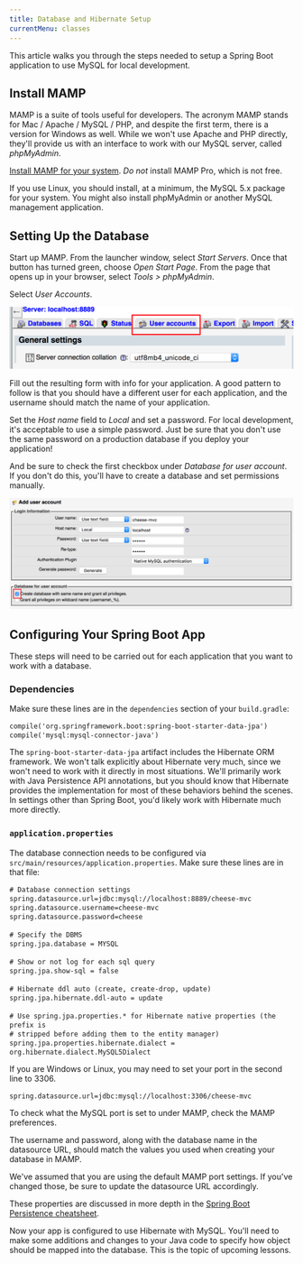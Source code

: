 ```yaml
---
title: Database and Hibernate Setup
currentMenu: classes
---
```


This article walks you through the steps needed to setup a Spring Boot application to use MySQL for local development.

## Install MAMP

MAMP is a suite of tools useful for developers. The acronym MAMP stands for Mac / Apache / MySQL / PHP, and despite the first term, there is a version for Windows as well. While we won't use Apache and PHP directly, they'll provide us with an interface to work with our MySQL server, called *phpMyAdmin*.

[Install MAMP for your system](https://www.mamp.info/en/). *Do not* install MAMP Pro, which is not free.

<aside class="aside-note" markdown="1">
If you use Linux, you should install, at a minimum, the MySQL 5.x package for your system. You might also install phpMyAdmin or another MySQL management application.
</aside>

## Setting Up the Database

Start up MAMP. From the launcher window, select *Start Servers*. Once that button has turned green, choose *Open Start Page*. From the page that opens up in your browser, select *Tools > phpMyAdmin*.

Select *User Accounts*.

![User Accounts](images/mamp-user-accounts.png)

Fill out the resulting form with info for your application. A good pattern to follow is that you should have a different user for each application, and the username should match the name of your application.

Set the *Host name* field to *Local* and set a password. For local development, it's acceptable to use a simple password. Just be sure that you don't use the same password on a production database if you deploy your application!

And be sure to check the first checkbox under *Database for user account*. If you don't do this, you'll have to create a database and set permissions manually.

![Add user](images/mamp-add-user.png)

## Configuring Your Spring Boot App

These steps will need to be carried out for each application that you want to work with a database.

### Dependencies

Make sure these lines are in the `dependencies` section of your `build.gradle`:
```nohighlight
compile('org.springframework.boot:spring-boot-starter-data-jpa')
compile('mysql:mysql-connector-java')
```

The `spring-boot-starter-data-jpa` artifact includes the Hibernate ORM framework. We won't talk explicitly about Hibernate very much, since we won't need to work with it directly in most situations. We'll primarily work with Java Persistence API annotations, but you should know that Hibernate provides the implementation for most of these behaviors behind the scenes. In settings other than Spring Boot, you'd likely work with Hibernate much more directly.

### `application.properties`

The database connection needs to be configured via `src/main/resources/application.properties`. Make sure these lines are in that file:

```nohighlight
# Database connection settings
spring.datasource.url=jdbc:mysql://localhost:8889/cheese-mvc
spring.datasource.username=cheese-mvc
spring.datasource.password=cheese

# Specify the DBMS
spring.jpa.database = MYSQL

# Show or not log for each sql query
spring.jpa.show-sql = false

# Hibernate ddl auto (create, create-drop, update)
spring.jpa.hibernate.ddl-auto = update

# Use spring.jpa.properties.* for Hibernate native properties (the prefix is
# stripped before adding them to the entity manager)
spring.jpa.properties.hibernate.dialect = org.hibernate.dialect.MySQL5Dialect
```

<aside class="aside-note" markdown="1">
If you are Windows or Linux, you may need to set your port in the second line to 3306.

```nohighlight
spring.datasource.url=jdbc:mysql://localhost:3306/cheese-mvc
```

To check what the MySQL port is set to under MAMP, check the MAMP preferences.
</aside>

The username and password, along with the database name in the datasource URL, should match the values you used when creating your database in MAMP.

<aside class="aside-note" markdown="1">
We've assumed that you are using the default MAMP port settings. If you've changed those, be sure to update the datasource URL accordingly.
</aside>

These properties are discussed in more depth in the [Spring Boot Persistence cheatsheet](https://github.com/LaunchCodeEducation/cheatsheets/blob/master/spring-persistence/).

Now your app is configured to use Hibernate with MySQL. You'll need to make some additions and changes to your Java code to specify how object should be mapped into the database. This is the topic of upcoming lessons.
